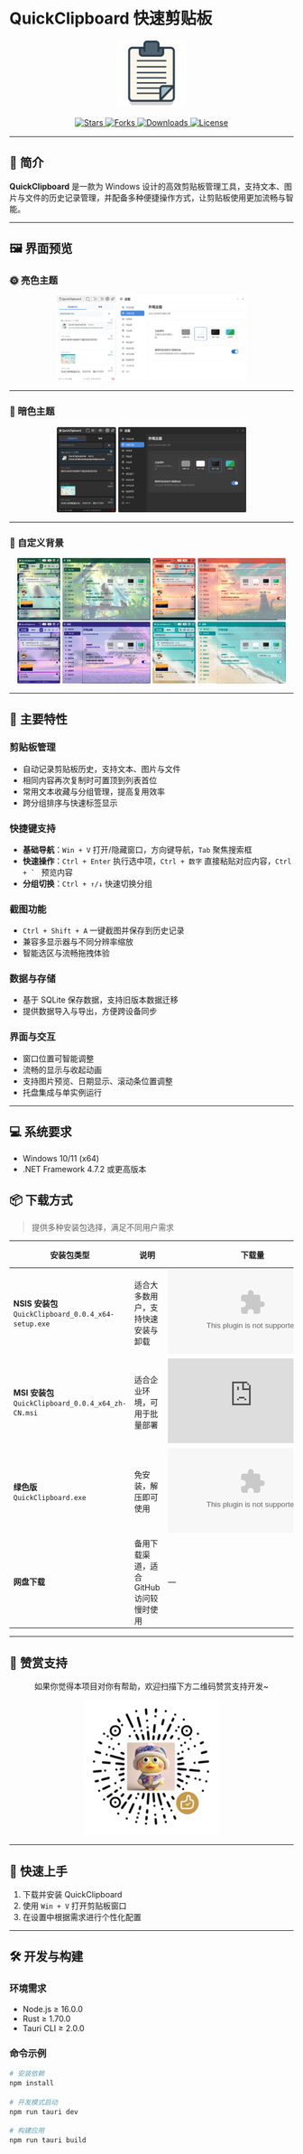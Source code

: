 # QuickClipboard 快速剪贴板

<div align="center">
  <img src="readme-assets/logo.png" alt="QuickClipboard Logo" width="120">
  
  <br>
  
  <div style="margin: 16px 0;">
    <a href="https://github.com/mosheng1/QuickClipboard/stargazers">
      <img src="https://img.shields.io/github/stars/mosheng1/QuickClipboard.svg?style=for-the-badge" alt="Stars">
    </a>
    <a href="https://github.com/mosheng1/QuickClipboard/network/members">
      <img src="https://img.shields.io/github/forks/mosheng1/QuickClipboard.svg?style=for-the-badge" alt="Forks">
    </a>
    <a href="https://github.com/mosheng1/QuickClipboard/releases">
      <img src="https://img.shields.io/github/downloads/mosheng1/QuickClipboard/total.svg?style=for-the-badge" alt="Downloads">
    </a>
    <a href="https://github.com/mosheng1/QuickClipboard/blob/main/LICENSE">
      <img src="https://img.shields.io/github/license/mosheng1/QuickClipboard.svg?style=for-the-badge" alt="License">
    </a>
  </div>
</div>

---

## 📖 简介

**QuickClipboard** 是一款为 Windows 设计的高效剪贴板管理工具，支持文本、图片与文件的历史记录管理，并配备多种便捷操作方式，让剪贴板使用更加流畅与智能。

---

## 🖼 界面预览

### 🌞 亮色主题
<div align="center">
  <img src="readme-assets/main-light.png" alt="主界面预览-亮色" width="20.75%">
  <img src="readme-assets/settings-light.png" alt="设置界面-亮色" width="45%">
</div>

---

### 🌙 暗色主题
<div align="center">
  <img src="readme-assets/main-dark.png" alt="主界面预览-暗色" width="20.75%">
  <img src="readme-assets/settings-dark.png" alt="设置界面-暗色" width="45%">
</div>

---

### 🎨 自定义背景

<div align="center">
  <img src="readme-assets/bg-main (1).png" alt="主界面预览-自定义背景" width="15%">
  <img src="readme-assets/bg-settings (1).png" alt="设置界面-自定义背景" width="31%">
  <img src="readme-assets/bg-main (2).png" alt="主界面预览-自定义背景" width="15%">
  <img src="readme-assets/bg-settings (2).png" alt="设置界面-自定义背景" width="31%">
</div>
<div align="center">
  <img src="readme-assets/bg-main (3).png" alt="主界面预览-自定义背景" width="15%">
  <img src="readme-assets/bg-settings (3).png" alt="设置界面-自定义背景" width="31%">
  <img src="readme-assets/bg-main (4).png" alt="主界面预览-自定义背景" width="15%">
  <img src="readme-assets/bg-settings (4).png" alt="设置界面-自定义背景" width="31%">
</div>


---

## 🔑 主要特性

### 剪贴板管理  
- 自动记录剪贴板历史，支持文本、图片与文件  
- 相同内容再次复制时可置顶到列表首位  
- 常用文本收藏与分组管理，提高复用效率  
- 跨分组排序与快速标签显示  

### 快捷键支持  
- **基础导航**：`Win + V` 打开/隐藏窗口，方向键导航，`Tab` 聚焦搜索框  
- **快速操作**：`Ctrl + Enter` 执行选中项，`Ctrl + 数字` 直接粘贴对应内容，``Ctrl + ` `` 预览内容  
- **分组切换**：`Ctrl + ↑/↓` 快速切换分组  

### 截图功能  
- `Ctrl + Shift + A` 一键截图并保存到历史记录  
- 兼容多显示器与不同分辨率缩放  
- 智能选区与流畅拖拽体验  

### 数据与存储  
- 基于 SQLite 保存数据，支持旧版本数据迁移  
- 提供数据导入与导出，方便跨设备同步  

### 界面与交互  
- 窗口位置可智能调整  
- 流畅的显示与收起动画  
- 支持图片预览、日期显示、滚动条位置调整  
- 托盘集成与单实例运行  

---

## 💻 系统要求
- Windows 10/11 (x64)  
- .NET Framework 4.7.2 或更高版本  

## 📦 下载方式

> 提供多种安装包选择，满足不同用户需求

| 安装包类型 | 说明 | 下载量 | 下载链接 |
|------------|------|--------|----------|
| **NSIS 安装包**<br>`QuickClipboard_0.0.4_x64-setup.exe` | 适合大多数用户，支持快速安装与卸载 | ![NSIS 下载量](https://img.shields.io/github/downloads/mosheng1/QuickClipboard/QuickClipboard_0.0.4_x64-setup.exe?label=) | [![下载 NSIS](https://img.shields.io/badge/⬇_下载-NSIS安装包-blue?style=for-the-badge)](https://github.com/mosheng1/QuickClipboard/releases/download/v0.0.4/QuickClipboard_0.0.4_x64-setup.exe) |
| **MSI 安装包**<br>`QuickClipboard_0.0.4_x64_zh-CN.msi` | 适合企业环境，可用于批量部署 | ![MSI 下载量](https://img.shields.io/github/downloads/mosheng1/QuickClipboard/QuickClipboard_0.0.4_x64_zh-CN.msi?label=) | [![下载 MSI](https://img.shields.io/badge/⬇_下载-MSI安装包-green?style=for-the-badge)](https://github.com/mosheng1/QuickClipboard/releases/download/v0.0.4/QuickClipboard_0.0.4_x64_zh-CN.msi) |
| **绿色版**<br>`QuickClipboard.exe` | 免安装，解压即可使用 | ![绿色版 下载量](https://img.shields.io/github/downloads/mosheng1/QuickClipboard/QuickClipboard.exe?label=) | [![下载 绿色版](https://img.shields.io/badge/⬇_下载-绿色版-orange?style=for-the-badge)](https://github.com/mosheng1/QuickClipboard/releases/download/v0.0.4/QuickClipboard.exe) |
| **网盘下载** | 备用下载渠道，适合 GitHub 访问较慢时使用 | — | [![网盘下载](https://img.shields.io/badge/🌐_网盘下载-点击进入-red?style=for-the-badge)](https://www.123912.com/s/A9Ckjv-Vu75v?pwd=UhWA#) |


---

## 💖 赞赏支持

<div align="center">
  <p>如果你觉得本项目对你有帮助，欢迎扫描下方二维码赞赏支持开发~</p>
  <img src="src/assets/wxzsm.png" alt="赞赏码" width="240">
</div>

---

## 🚀 快速上手
1. 下载并安装 QuickClipboard  
2. 使用 `Win + V` 打开剪贴板窗口  
3. 在设置中根据需求进行个性化配置  

---

## 🛠 开发与构建
### 环境需求
- Node.js ≥ 16.0.0  
- Rust ≥ 1.70.0  
- Tauri CLI ≥ 2.0.0  

### 命令示例
```bash
# 安装依赖
npm install

# 开发模式启动
npm run tauri dev

# 构建应用
npm run tauri build
